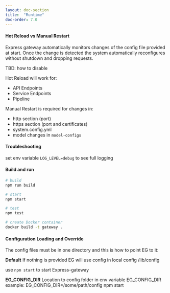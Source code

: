 ```yaml
---
layout: doc-section
title:  "Runtime"
doc-order: 7.0
---
```

#### Hot Reload vs Manual Restart
Express gateway automatically monitors changes of the config file provided at start.
Once the change is detected the system automatically reconfigures without shutdown and dropping requests.

TBD: how to disable

Hot Reload will work for:
* API Endpoints
* Service Endpoints
* Pipeline

Manual Restart is required for changes in:
* http section (port)
* https section (port and certificates)
* system.config.yml
* model changes in `model-configs`


#### Troubleshooting
set env variable ```LOG_LEVEL=debug``` to see full logging

#### Build and run

```bash
# build
npm run build

# start
npm start

# test
npm test

# create Docker container
docker build -t gateway .
```

#### Configuration Loading and Override
The config files must be in one directory and this is how to point EG to it:

**Default**
If nothing is provided EG will use config in local config /lib/config

use `npm start` to start Express-gateway

**EG_CONFIG_DIR**
Location to config folder in env variable EG\_CONFIG\_DIR
example:
EG\_CONFIG\_DIR=/some/path/config  npm start
